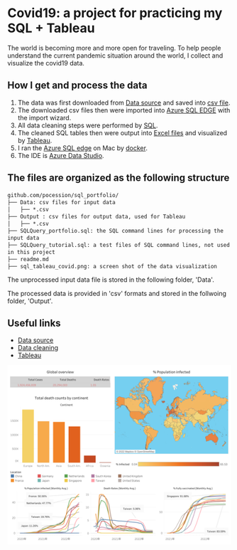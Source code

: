# Covid19: a project for practicing my SQL + Tableau
The world is becoming more and more open for traveling. To help people understand the current pandemic situation around the world, I collect and visualize the covid19 data.

## How I get and process the data
1. The data was first downloaded from [Data source](https://ourworldindata.org/covid-deaths) and saved into [csv file](Data/).
2. The downloaded csv files then were imported into [Azure SQL EDGE](https://azure.microsoft.com/en-us/products/azure-sql/edge/) with the import wizard.
3. All data cleaning steps were performed by [SQL](SQLQuery_portfolio).
4. The cleaned SQL tables then were output into [Excel files](Output/) and visualized by [Tableau](https://public.tableau.com/app/profile/tsunghan.hsieh/viz/covid19_16606524256070/1).
5. I ran the [Azure SQL edge](https://azure.microsoft.com/ja-jp/products/azure-sql/edge/#product-overview) on Mac by [docker](https://www.docker.com/).
6. The IDE is [Azure Data Studio](https://docs.microsoft.com/en-us/sql/azure-data-studio/download-azure-data-studio?view=sql-server-ver16).

## The files are organized as the following structure
```
github.com/pocession/sql_portfolio/
├── Data: csv files for input data
│   ├── *.csv
├── Output : csv files for output data, used for Tableau
│   ├── *.csv
├── SQLQuery_portfolio.sql: the SQL command lines for processing the input data
├── SQLQuery_tutorial.sql: a test files of SQL command lines, not used in this project
├── readme.md
├── sql_tableau_covid.png: a screen shot of the data visualization
```

The unprocessed input data file is stored in the following folder, 'Data'.

The processed data is provided in 'csv' formats and stored in the follwoing folder, 'Output'.

## Useful links
- [Data source](https://ourworldindata.org/covid-deaths)
- [Data cleaning](SQLQuery_portfolio)
- [Tableau](https://public.tableau.com/app/profile/tsunghan.hsieh/viz/covid19_16606524256070/1)

![covid](sql_tableau_covid.png)

